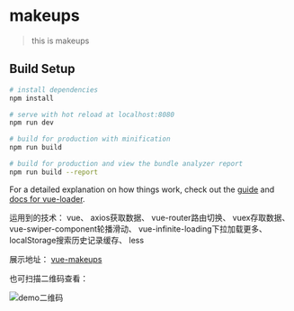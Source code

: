 # makeups

> this is makeups

## Build Setup

``` bash
# install dependencies
npm install

# serve with hot reload at localhost:8080
npm run dev

# build for production with minification
npm run build

# build for production and view the bundle analyzer report
npm run build --report
```

For a detailed explanation on how things work, check out the [guide](http://vuejs-templates.github.io/webpack/) and [docs for vue-loader](http://vuejs.github.io/vue-loader).

运用到的技术：
	vue、
	axios获取数据、
    vue-router路由切换、
    vuex存取数据、
    vue-swiper-component轮播滑动、
    vue-infinite-loading下拉加载更多、
    localStorage搜索历史记录缓存、
    less

展示地址： [vue-makeups](https://likang329.github.io/vue_makeups/demo/index.html "demo")

也可扫描二维码查看：

 ![](https://github.com/likang329/vue_makeups/blob/master/static/image/demoRwm.png "demo二维码")
